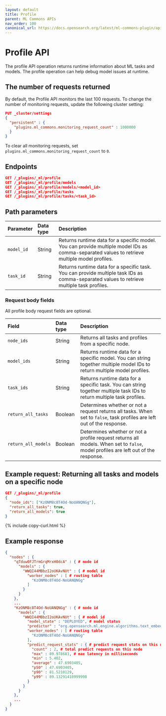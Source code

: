 ```yaml
---
layout: default
title: Profile
parent: ML Commons APIs
nav_order: 100
canonical_url: https://docs.opensearch.org/latest/ml-commons-plugin/api/profile/
---
```


# Profile API

The profile API operation returns runtime information about ML tasks and models. The profile operation can help debug model issues at runtime. 

## The number of requests returned

By default, the Profile API monitors the last 100 requests. To change the number of monitoring requests, update the following cluster setting:

```json
PUT _cluster/settings
{
  "persistent" : {
    "plugins.ml_commons.monitoring_request_count" : 1000000 
  }
}
```

To clear all monitoring requests, set `plugins.ml_commons.monitoring_request_count` to `0`. 

## Endpoints

```json
GET /_plugins/_ml/profile
GET /_plugins/_ml/profile/models
GET /_plugins/_ml/profile/models/<model_id>
GET /_plugins/_ml/profile/tasks
GET /_plugins/_ml/profile/tasks/<task_id>
```

## Path parameters

Parameter | Data type | Description
:--- | :--- | :---
`model_id` | String | Returns runtime data for a specific model. You can provide multiple model IDs as comma-separated values to retrieve multiple model profiles.
`task_id`| String | Returns runtime data for a specific task. You can provide multiple task IDs as comma-separated values to retrieve multiple task profiles.

### Request body fields

All profile body request fields are optional.

Field | Data type | Description
:--- | :--- | :--- 
`node_ids` | String | Returns all tasks and profiles from a specific node. 
`model_ids` | String | Returns runtime data for a specific model. You can string together multiple model IDs to return multiple model profiles.
`task_ids` | String | Returns runtime data for a specific task. You can string together multiple task IDs to return multiple task profiles.
`return_all_tasks` | Boolean | Determines whether or not a request returns all tasks. When set to `false`, task profiles are left out of the response.
`return_all_models` | Boolean | Determines whether or not a profile request returns all models. When set to `false`, model profiles are left out of the response.

## Example request: Returning all tasks and models on a specific node

```json
GET /_plugins/_ml/profile
{
  "node_ids": ["KzONM8c8T4Od-NoUANQNGg"],
  "return_all_tasks": true,
  "return_all_models": true
}
```
{% include copy-curl.html %}

## Example response 

```json
{
  "nodes" : {
    "qTduw0FJTrmGrqMrxH0dcA" : { # node id
      "models" : {
        "WWQI44MBbzI2oUKAvNUt" : { # model id
          "worker_nodes" : [ # routing table
            "KzONM8c8T4Od-NoUANQNGg"
          ]
        }
      }
    },
    ...
    "KzONM8c8T4Od-NoUANQNGg" : { # node id
      "models" : {
        "WWQI44MBbzI2oUKAvNUt" : { # model id
          "model_state" : "DEPLOYED", # model status
          "predictor" : "org.opensearch.ml.engine.algorithms.text_embedding.TextEmbeddingModel@592814c9",
          "worker_nodes" : [ # routing table
            "KzONM8c8T4Od-NoUANQNGg"
          ],
          "predict_request_stats" : { # predict request stats on this node
            "count" : 2, # total predict requests on this node
            "max" : 89.978681, # max latency in milliseconds
            "min" : 5.402,
            "average" : 47.6903405,
            "p50" : 47.6903405,
            "p90" : 81.5210129,
            "p99" : 89.13291418999998
          }
        }
      }
    },
    ...
  }
}
```
